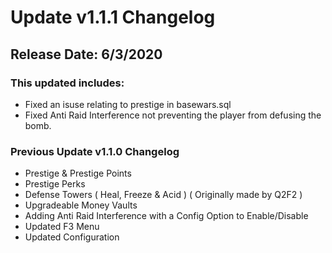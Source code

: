 # Update v1.1.1 Changelog
## Release Date: 6/3/2020

### This updated includes:

* Fixed an isuse relating to prestige in basewars.sql
* Fixed Anti Raid Interference not preventing the player from defusing the bomb.

### Previous Update v1.1.0 Changelog

* Prestige & Prestige Points
* Prestige Perks
* Defense Towers ( Heal, Freeze & Acid ) ( Originally made by Q2F2 )
* Upgradeable Money Vaults
* Adding Anti Raid Interference with a Config Option to Enable/Disable
* Updated F3 Menu
* Updated Configuration